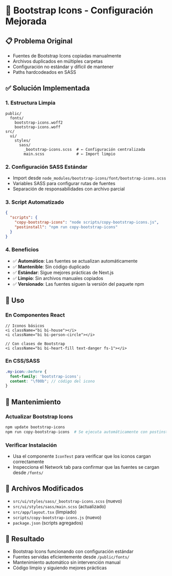 # 🎨 Bootstrap Icons - Configuración Mejorada

## 📋 Problema Original
- Fuentes de Bootstrap Icons copiadas manualmente
- Archivos duplicados en múltiples carpetas
- Configuración no estándar y difícil de mantener
- Paths hardcodeados en SASS

## ✅ Solución Implementada

### 1. Estructura Limpia
```
public/
  fonts/
    bootstrap-icons.woff2
    bootstrap-icons.woff
src/
  ui/
    styles/
      sass/
        _bootstrap-icons.scss  # ← Configuración centralizada
        main.scss              # ← Import limpio
```

### 2. Configuración SASS Estándar
- Import desde `node_modules/bootstrap-icons/font/bootstrap-icons.scss`
- Variables SASS para configurar rutas de fuentes
- Separación de responsabilidades con archivo parcial

### 3. Script Automatizado
```json
{
  "scripts": {
    "copy-bootstrap-icons": "node scripts/copy-bootstrap-icons.js",
    "postinstall": "npm run copy-bootstrap-icons"
  }
}
```

### 4. Beneficios
- ✅ **Automático**: Las fuentes se actualizan automáticamente
- ✅ **Mantenible**: Sin código duplicado
- ✅ **Estándar**: Sigue mejores prácticas de Next.js
- ✅ **Limpio**: Sin archivos manuales copiados
- ✅ **Versionado**: Las fuentes siguen la versión del paquete npm

## 🚀 Uso

### En Componentes React
```tsx
// Iconos básicos
<i className="bi bi-house"></i>
<i className="bi bi-person-circle"></i>

// Con clases de Bootstrap
<i className="bi bi-heart-fill text-danger fs-1"></i>
```

### En CSS/SASS
```scss
.my-icon::before {
  font-family: 'bootstrap-icons';
  content: "\f00b"; // código del icono
}
```

## 🔧 Mantenimiento

### Actualizar Bootstrap Icons
```bash
npm update bootstrap-icons
npm run copy-bootstrap-icons  # Se ejecuta automáticamente con postinstall
```

### Verificar Instalación
- Usa el componente `IconTest` para verificar que los iconos cargan correctamente
- Inspecciona el Network tab para confirmar que las fuentes se cargan desde `/fonts/`

## 📁 Archivos Modificados
- `src/ui/styles/sass/_bootstrap-icons.scss` (nuevo)
- `src/ui/styles/sass/main.scss` (actualizado)
- `src/app/layout.tsx` (limpiado)
- `scripts/copy-bootstrap-icons.js` (nuevo)
- `package.json` (scripts agregados)

## 🎯 Resultado
- Bootstrap Icons funcionando con configuración estándar
- Fuentes servidas eficientemente desde `/public/fonts/`
- Mantenimiento automático sin intervención manual
- Código limpio y siguiendo mejores prácticas
